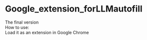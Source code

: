 # Google_extension_forLLMautofill
The final version  
How to use:  
Load it as an extension in Google Chrome

